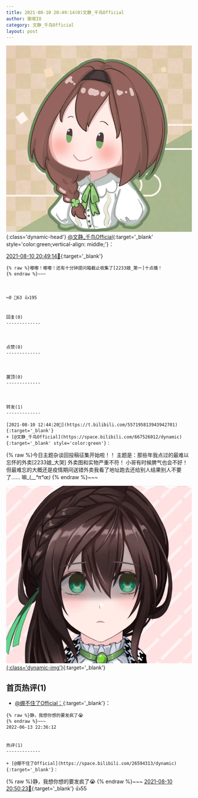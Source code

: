 ```yaml
---
title: 2021-08-10 20:49:14(0)文静_千鸟Official
author: 御坂IO
category: 文静_千鸟Official
layout: post
---
```


![img](/images/ac7482ed1b9a7f203dc68c0c4a77c488a27b108a.jpg){:class='dynamic-head'}
[@文静_千鸟Official](https://space.bilibili.com/667526012/dynamic){:target='_blank' style='color:green;vertical-align: middle;'}：

[2021-08-10 20:49:14🔗](https://t.bilibili.com/557320771716295107){:target='_blank'}

~~~
{% raw %}嘟嘟！嘟嘟！还有十分钟提问箱截止收集了[2233娘_第一]十点播！
{% endraw %}~~~



↪️0 💬63 👍195


回复(0)
-------------



点赞(0)
-------------



置顶(0)
-------------



转发(1)
-------------

[2021-08-10 12:44:20🔗](https://t.bilibili.com/557195813943942701){:target='_blank'}
+ [@文静_千鸟Official](https://space.bilibili.com/667526012/dynamic){:target='_blank' style='color:green'}：
~~~
{% raw %}今日主题杂谈回投稿征集开始啦！！
主题是：那些年我点过的最难以忘怀的外卖[2233娘_大哭]
外卖图和实物严重不符！
小哥有时候脾气也会不好！
但最难忘的大概还是疫情期间送错外卖我看了地址跑去还给别人结果别人不要了……
嘛_(___°π°œ)_
{% endraw %}~~~


[![img](/images/32ed9b7d12327f04436a13ba6b888047b947277a.png){:class='dynamic-img'}](/images/32ed9b7d12327f04436a13ba6b888047b947277a.png){:target='_blank'}




首页热评(1)
-------------

+ [@绷不住了Official：](https://space.bilibili.com/26594313/dynamic){:target='_blank'}：
~~~
{% raw %}静，我想你想的要发疯了😭
{% endraw %}~~~
2022-06-13 22:36:12


热评(1)
-------------

+ [@绷不住了Official](https://space.bilibili.com/26594313/dynamic){:target='_blank'}：
~~~
{% raw %}静，我想你想的要发疯了😭
{% endraw %}~~~
[2021-08-10 20:50:23🔗](https://t.bilibili.com/557320771716295107#reply5122869736){:target='_blank'} 👍55


